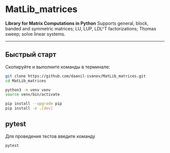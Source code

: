 # MatLib_matrices

**Library for Matrix Computations in Python**
Supports general, block, banded and symmetric matrices; LU, LUP, LDL^T factorizations; Thomas sweep; solve linear systems.

---

## Быстрый старт

Скопируйте и выполните команды в терминале:

```bash
git clone https://github.com/daanil-ivanov/MatLib_matrices.git
cd MatLib_matrices

python3 -m venv venv
source venv/bin/activate

pip install --upgrade pip
pip install -e .[dev]
```

## pytest

Для проведения тестов введите команду
```bash
pytest
```
